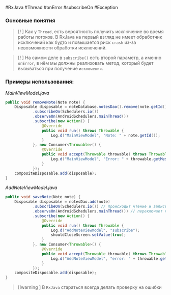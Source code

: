 #RxJava #Thread #onError #subscribeOn #Exception 
### Основные понятия

>[! ] Как у `Thread`, есть вероятность получить исключение во время работы потоков. В RxJava на первый взгляд не имеет обработчик исключений как будто и повышается риск `crash` из-за невозможности обработки исключений. 

>[! ] На самом деле в `subscribe()` есть второй параметр, а именно `onError`, в нём мы должны реализовать метод, который будет вызываться при получение `исключения`.
### Примеры использования:

*MainViewModel.java*
```java
public void removeNote(Note note) {  
    Disposable disposable = noteDatabase.notesDao().remove(note.getId())  
            .subscribeOn(Schedulers.io())  
            .observeOn(AndroidSchedulers.mainThread())  
            .subscribe(new Action() {  
                @Override  
                public void run() throws Throwable {  
                    Log.d("MainViewModel", "Note: " + note.getId());  
                }  
            }, new Consumer<Throwable>() {  
                @Override  
                public void accept(Throwable throwable) throws Throwable {  
                    Log.d("MainViewModel", "Error: " + throwable.getMessage());  
                }  
            });  
    compositeDisposable.add(disposable);  
}
```

*AddNoteViewModel.java*
```java
public void saveNote(Note note) {  
    Disposable disposable = notesDao.add(note)  
            .subscribeOn(Schedulers.io()) // происходит чтение и запись базы данных, в фоновом потоке  
            .observeOn(AndroidSchedulers.mainThread()) // переключает на главный поток  
            .subscribe(new Action() {  
                @Override  
                public void run() throws Throwable {  
                    Log.d("AddNoteViewModel", "subscribe");  
                    shouldCloseScreen.setValue(true);  
                }  
            }, new Consumer<Throwable>() {  
                @Override  
                public void accept(Throwable throwable) throws Throwable {  
                    Log.d("AddNoteViewModel", "error: " + throwable.getMessage());  
                }  
            });  
    compositeDisposable.add(disposable);  
}
```

>[!warning ] В `RxJava` стараться всегда делать проверку на ошибки